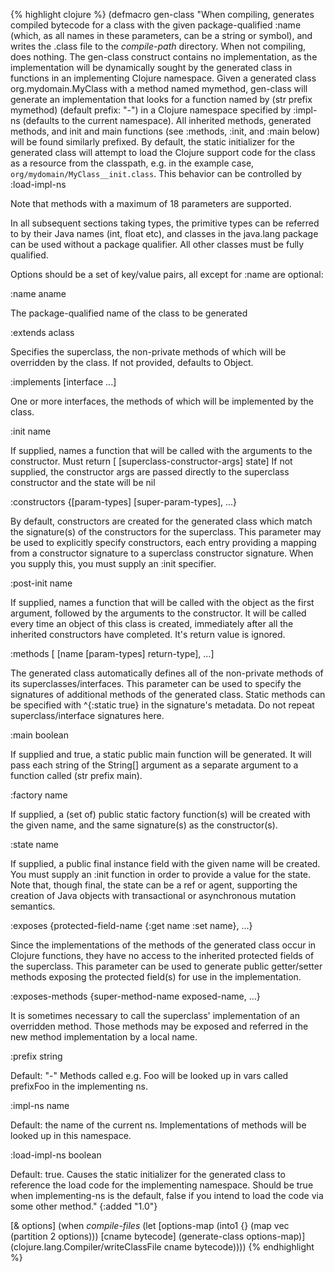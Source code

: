 {% highlight clojure %}
(defmacro gen-class 
  "When compiling, generates compiled bytecode for a class with the
  given package-qualified :name (which, as all names in these
  parameters, can be a string or symbol), and writes the .class file
  to the *compile-path* directory.  When not compiling, does
  nothing. The gen-class construct contains no implementation, as the
  implementation will be dynamically sought by the generated class in
  functions in an implementing Clojure namespace. Given a generated
  class org.mydomain.MyClass with a method named mymethod, gen-class
  will generate an implementation that looks for a function named by 
  (str prefix mymethod) (default prefix: \"-\") in a
  Clojure namespace specified by :impl-ns
  (defaults to the current namespace). All inherited methods,
  generated methods, and init and main functions (see :methods, :init,
  and :main below) will be found similarly prefixed. By default, the
  static initializer for the generated class will attempt to load the
  Clojure support code for the class as a resource from the classpath,
  e.g. in the example case, ``org/mydomain/MyClass__init.class``. This
  behavior can be controlled by :load-impl-ns

  Note that methods with a maximum of 18 parameters are supported.

  In all subsequent sections taking types, the primitive types can be
  referred to by their Java names (int, float etc), and classes in the
  java.lang package can be used without a package qualifier. All other
  classes must be fully qualified.

  Options should be a set of key/value pairs, all except for :name are optional:

  :name aname

  The package-qualified name of the class to be generated

  :extends aclass

  Specifies the superclass, the non-private methods of which will be
  overridden by the class. If not provided, defaults to Object.

  :implements [interface ...]

  One or more interfaces, the methods of which will be implemented by the class.

  :init name

  If supplied, names a function that will be called with the arguments
  to the constructor. Must return [ [superclass-constructor-args] state] 
  If not supplied, the constructor args are passed directly to
  the superclass constructor and the state will be nil

  :constructors {[param-types] [super-param-types], ...}

  By default, constructors are created for the generated class which
  match the signature(s) of the constructors for the superclass. This
  parameter may be used to explicitly specify constructors, each entry
  providing a mapping from a constructor signature to a superclass
  constructor signature. When you supply this, you must supply an :init
  specifier. 

  :post-init name

  If supplied, names a function that will be called with the object as
  the first argument, followed by the arguments to the constructor.
  It will be called every time an object of this class is created,
  immediately after all the inherited constructors have completed.
  It's return value is ignored.

  :methods [ [name [param-types] return-type], ...]

  The generated class automatically defines all of the non-private
  methods of its superclasses/interfaces. This parameter can be used
  to specify the signatures of additional methods of the generated
  class. Static methods can be specified with ^{:static true} in the
  signature's metadata. Do not repeat superclass/interface signatures
  here.

  :main boolean

  If supplied and true, a static public main function will be generated. It will
  pass each string of the String[] argument as a separate argument to
  a function called (str prefix main).

  :factory name

  If supplied, a (set of) public static factory function(s) will be
  created with the given name, and the same signature(s) as the
  constructor(s).
  
  :state name

  If supplied, a public final instance field with the given name will be
  created. You must supply an :init function in order to provide a
  value for the state. Note that, though final, the state can be a ref
  or agent, supporting the creation of Java objects with transactional
  or asynchronous mutation semantics.

  :exposes {protected-field-name {:get name :set name}, ...}

  Since the implementations of the methods of the generated class
  occur in Clojure functions, they have no access to the inherited
  protected fields of the superclass. This parameter can be used to
  generate public getter/setter methods exposing the protected field(s)
  for use in the implementation.

  :exposes-methods {super-method-name exposed-name, ...}

  It is sometimes necessary to call the superclass' implementation of an
  overridden method.  Those methods may be exposed and referred in 
  the new method implementation by a local name.

  :prefix string

  Default: \"-\" Methods called e.g. Foo will be looked up in vars called
  prefixFoo in the implementing ns.

  :impl-ns name

  Default: the name of the current ns. Implementations of methods will be 
  looked up in this namespace.

  :load-impl-ns boolean

  Default: true. Causes the static initializer for the generated class
  to reference the load code for the implementing namespace. Should be
  true when implementing-ns is the default, false if you intend to
  load the code via some other method."
  {:added "1.0"}
  
  [& options]
    (when *compile-files*
      (let [options-map (into1 {} (map vec (partition 2 options)))
            [cname bytecode] (generate-class options-map)]
        (clojure.lang.Compiler/writeClassFile cname bytecode))))
{% endhighlight %}
